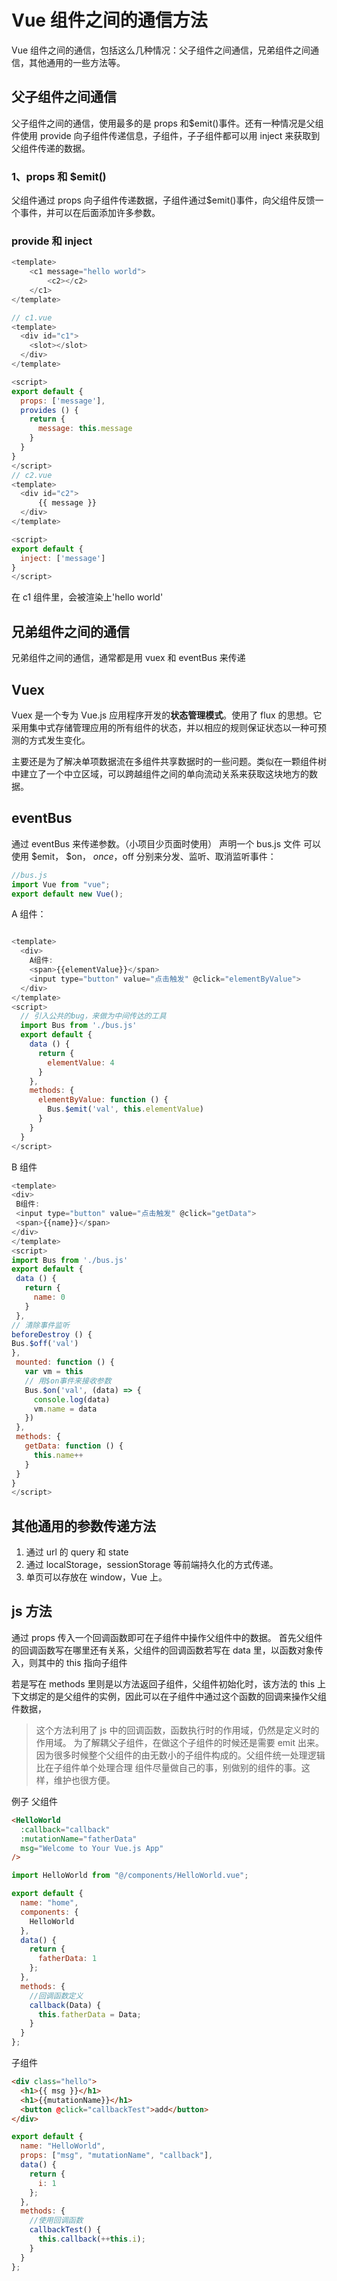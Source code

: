 # Vue 组件之间的通信方法

Vue 组件之间的通信，包括这么几种情况：父子组件之间通信，兄弟组件之间通信，其他通用的一些方法等。

## 父子组件之间通信

父子组件之间的通信，使用最多的是 props 和\$emit()事件。还有一种情况是父组件使用 provide 向子组件传递信息，子组件，子子组件都可以用 inject 来获取到父组件传递的数据。

### 1、props 和 \$emit()

父组件通过 props 向子组件传递数据，子组件通过\$emit()事件，向父组件反馈一个事件，并可以在后面添加许多参数。

### provide 和 inject

```js
<template>
    <c1 message="hello world">
        <c2></c2>
    </c1>
</template>

// c1.vue
<template>
  <div id="c1">
    <slot></slot>
  </div>
</template>

<script>
export default {
  props: ['message'],
  provides () {
    return {
      message: this.message
    }
  }
}
</script>
// c2.vue
<template>
  <div id="c2">
      {{ message }}
  </div>
</template>

<script>
export default {
  inject: ['message']
}
</script>
```

在 c1 组件里，会被渲染上'hello world'

## 兄弟组件之间的通信

兄弟组件之间的通信，通常都是用 vuex 和 eventBus 来传递

## Vuex

Vuex 是一个专为 Vue.js 应用程序开发的**状态管理模式**。使用了 flux 的思想。它采用集中式存储管理应用的所有组件的状态，并以相应的规则保证状态以一种可预测的方式发生变化。

主要还是为了解决单项数据流在多组件共享数据时的一些问题。类似在一颗组件树中建立了一个中立区域，可以跨越组件之间的单向流动关系来获取这块地方的数据。

## eventBus

通过 eventBus 来传递参数。（小项目少页面时使用）
声明一个 bus.js 文件
可以使用 $emit， $on， $once，$off 分别来分发、监听、取消监听事件：

```js
//bus.js
import Vue from "vue";
export default new Vue();
```

A 组件：

```js

<template>
  <div>
    A组件:
    <span>{{elementValue}}</span>
    <input type="button" value="点击触发" @click="elementByValue">
  </div>
</template>
<script>
  // 引入公共的bug，来做为中间传达的工具
  import Bus from './bus.js'
  export default {
    data () {
      return {
        elementValue: 4
      }
    },
    methods: {
      elementByValue: function () {
        Bus.$emit('val', this.elementValue)
      }
    }
  }
</script>

```

B 组件

```js
<template>
<div>
 B组件:
 <input type="button" value="点击触发" @click="getData">
 <span>{{name}}</span>
</div>
</template>
<script>
import Bus from './bus.js'
export default {
 data () {
   return {
     name: 0
   }
 },
// 清除事件监听
beforeDestroy () {
Bus.$off('val')
},
 mounted: function () {
   var vm = this
   // 用$on事件来接收参数
   Bus.$on('val', (data) => {
     console.log(data)
     vm.name = data
   })
 },
 methods: {
   getData: function () {
     this.name++
   }
 }
}
</script>
```

## 其他通用的参数传递方法

1. 通过 url 的 query 和 state
2. 通过 localStorage，sessionStorage 等前端持久化的方式传递。
3. 单页可以存放在 window，Vue 上。

## js 方法

通过 props 传入一个回调函数即可在子组件中操作父组件中的数据。
首先父组件的回调函数写在哪里还有关系，父组件的回调函数若写在 data 里，以函数对象传入，则其中的 this 指向子组件

若是写在 methods 里则是以方法返回子组件，父组件初始化时，该方法的 this 上下文绑定的是父组件的实例，因此可以在子组件中通过这个函数的回调来操作父组件数据，

> 这个方法利用了 js 中的回调函数，函数执行时的作用域，仍然是定义时的作用域。
> 为了解耦父子组件，在做这个子组件的时候还是需要 emit 出来。因为很多时候整个父组件的由无数小的子组件构成的。父组件统一处理逻辑比在子组件单个处理合理
> 组件尽量做自己的事，别做别的组件的事。这样，维护也很方便。

例子
父组件

```html
<HelloWorld
  :callback="callback"
  :mutationName="fatherData"
  msg="Welcome to Your Vue.js App"
/>
```

```js
import HelloWorld from "@/components/HelloWorld.vue";

export default {
  name: "home",
  components: {
    HelloWorld
  },
  data() {
    return {
      fatherData: 1
    };
  },
  methods: {
    //回调函数定义
    callback(Data) {
      this.fatherData = Data;
    }
  }
};
```

子组件

```html
<div class="hello">
  <h1>{{ msg }}</h1>
  <h1>{{mutationName}}</h1>
  <button @click="callbackTest">add</button>
</div>
```

```js
export default {
  name: "HelloWorld",
  props: ["msg", "mutationName", "callback"],
  data() {
    return {
      i: 1
    };
  },
  methods: {
    //使用回调函数
    callbackTest() {
      this.callback(++this.i);
    }
  }
};
```

